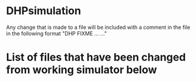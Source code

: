 # DHPsimulation

Any change that is made to a file will be included with a comment in the file in the following format
"DHP FIXME ... ..."

# List of files that have been changed from working simulator below
